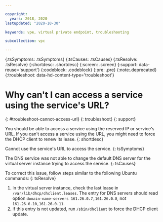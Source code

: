 ```yaml
---

copyright:
  years: 2018, 2020
lastupdated: "2020-10-30"

keywords: vpe, virtual private endpoint, troubleshooting

subcollection: vpc

---
```


{:tsSymptoms: .tsSymptoms}
{:tsCauses: .tsCauses}
{:tsResolve: .tsResolve}
{:shortdesc: .shortdesc}
{:screen: .screen}
{:support: data-reuse='support'}
{:codeblock: .codeblock}
{:pre: .pre}
{:note:.deprecated}
{:troubleshoot: data-hd-content-type='troubleshoot'}

# Why can't I can access a service using the service's URL?
{: #troubleshoot-cannot-access-url}
{: troubleshoot}
{: support}


You should be able to access a service using the reserved IP or service's URL. If you can't access a service using the URL, you might need to force the DHCP client to renew its lease.
{: shortdesc}

Cannot use the service's URL to access the service.
{: tsSymptoms}

The DNS service was not able to change the default DNS server for the virtual server instance trying to access the service.
{: tsCauses}

To correct this issue, follow steps similar to the following Ubuntu commands:
{: tsResolve}

1. In the virtual server instance, check the last lease in `/var/lib/dhcp/dhclient.leases`. The entry for DNS servers should read option `domain-name-servers 161.26.0.7,161.26.0.8`, not `161.26.0.10,161.26.0.11`.
1. If this entry is not updated, run `/sbin/dhclient` to force the DHCP client update.
